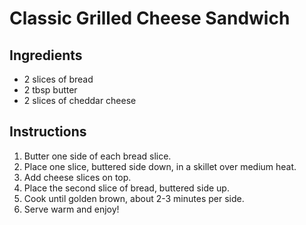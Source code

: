 # Classic Grilled Cheese Sandwich

## Ingredients
- 2 slices of bread
- 2 tbsp butter
- 2 slices of cheddar cheese

## Instructions
1. Butter one side of each bread slice.
2. Place one slice, buttered side down, in a skillet over medium heat.
3. Add cheese slices on top.
4. Place the second slice of bread, buttered side up.
5. Cook until golden brown, about 2-3 minutes per side.
6. Serve warm and enjoy!
